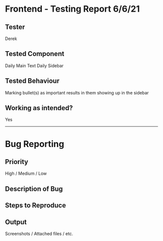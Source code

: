 # Frontend - Testing Report 6/6/21

## Tester
Derek

## Tested Component
Daily Main Text
Daily Sidebar

## Tested Behaviour
Marking bullet(s) as important results in them showing up in the sidebar

## Working as intended?
Yes

<hr>

# Bug Reporting

## Priority
High / Medium / Low

## Description of Bug

## Steps to Reproduce

## Output 
Screenshots / Attached files / etc.
